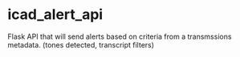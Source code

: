 # icad_alert_api
Flask API that will send alerts based on criteria from a transmssions metadata. (tones detected, transcript filters)
